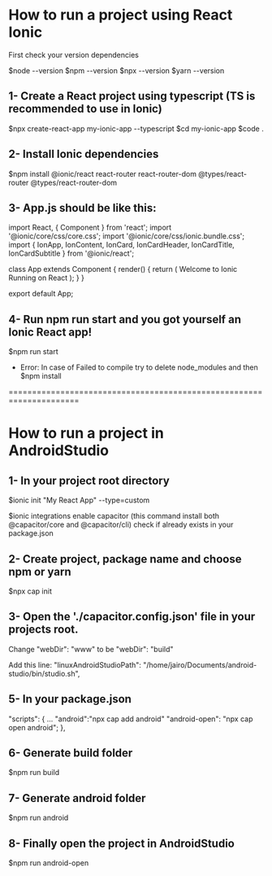# How to run a project using React Ionic

First check your version dependencies

$node --version
$npm --version
$npx --version
$yarn --version


## 1- Create a React project using typescript (TS is recommended to use in Ionic)

$npx create-react-app my-ionic-app --typescript
$cd my-ionic-app
$code .

## 2- Install Ionic dependencies

$npm install @ionic/react react-router react-router-dom @types/react-router @types/react-router-dom


## 3- App.js should be like this:

import React, { Component } from 'react';
import '@ionic/core/css/core.css';
import '@ionic/core/css/ionic.bundle.css';
import {
  IonApp,
  IonContent,
  IonCard,
  IonCardHeader,
  IonCardTitle,
  IonCardSubtitle
} from '@ionic/react';

class App extends Component {
  render() {
    return (
      <IonApp>
        <IonContent>
          <IonCard>
            <IonCardHeader>
              <IonCardSubtitle>Welcome to Ionic</IonCardSubtitle>
              <IonCardTitle>Running on React</IonCardTitle>
            </IonCardHeader>
          </IonCard>
        </IonContent>
      </IonApp>
    );
  }
}

export default App;

## 4- Run npm run start and you got yourself an Ionic React app!

$npm run start

- Error:
In case of Failed to compile try to delete node_modules and then $npm install


=====================================================================

# How to run a project in AndroidStudio

## 1- In your project root directory

$ionic init "My React App" --type=custom

$ionic integrations enable capacitor
(this command install both @capacitor/core and @capacitor/cli) check if already exists in your package.json

## 2- Create project, package name and choose npm or yarn

$npx cap init

## 3- Open the './capacitor.config.json' file in your projects root. 

Change "webDir": "www" to be "webDir": "build"

Add this line:
"linuxAndroidStudioPath": "/home/jairo/Documents/android-studio/bin/studio.sh",

## 5- In your package.json

 "scripts": {
    ...
    "android":"npx cap add android"
    "android-open": "npx cap open android";
  },

## 6- Generate build folder 

$npm run build

## 7- Generate android folder

$npm run android

## 8- Finally open the project in AndroidStudio

$npm run android-open


